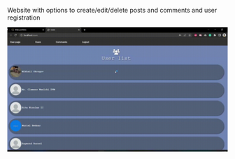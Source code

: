 Website with options to create/edit/delete posts and comments and user registration

![Showcase](extra/LaravelShowcase.gif)
